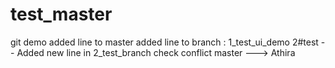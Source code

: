 # test_master
git demo
added line to master
added line to branch : 1_test_ui_demo
2#test -- Added new line in 2_test_branch
check conflict master --->
Athira